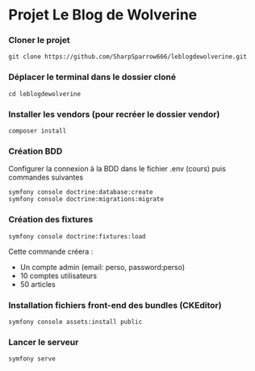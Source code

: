 # Projet Le Blog de Wolverine

### Cloner le projet

```
git clone https://github.com/SharpSparrow666/leblogdewolverine.git
```

### Déplacer le terminal dans le dossier cloné
```
cd leblogdewolverine
```

### Installer les vendors (pour recréer le dossier vendor)
```
composer install
```

### Création BDD
Configurer la connexion à la BDD dans le fichier .env (cours) puis commandes suivantes
```
symfony console doctrine:database:create
symfony console doctrine:migrations:migrate

```

### Création des fixtures
```
symfony console doctrine:fixtures:load
```
Cette commande créera :
* Un compte admin (email: perso, password:perso)
* 10 comptes utilisateurs
* 50 articles

### Installation fichiers front-end des bundles (CKEditor)
```
symfony console assets:install public

```
### Lancer le serveur
```
symfony serve
```